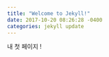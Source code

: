 ```yaml
---
title: "Welcome to Jekyll!"
date: 2017-10-20 08:26:28 -0400
categories: jekyll update
---
```

내 첫 페이지 !
